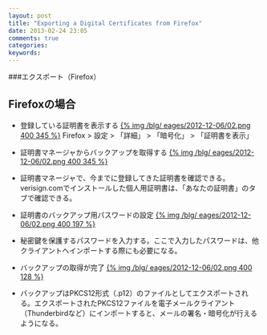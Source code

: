```yaml
---
layout: post
title: "Exporting a Digital Certificates from Firefox"
date: 2013-02-24 23:05
comments: true
categories: 
keywords:
---
```


###エクスポート（Firefox）
## Firefoxの場合
- 登録している証明書を表示する
[{% img /blg/ eages/2012-12-06/02.png 400 345 %}](/blg/images/exporting-a-digital-certificates-from-firefox/01.png)
Firefox &gt; 設定 &gt; 「詳細」 &gt; 「暗号化」 &gt; 「証明書を表示」

- 証明書マネージャからバックアップを取得する
[{% img /blg/ eages/2012-12-06/02.png 400 345 %}](/blg/images/exporting-a-digital-certificates-from-firefox/02.png)

- 証明書マネージャで、今までに登録してきた証明書を確認できる。verisign.comでインストールした個人用証明書は、「あなたの証明書」のタブで確認できる。
- 証明書のバックアップ用パスワードの設定
[{% img /blg/ eages/2012-12-06/02.png 400 197 %}](/blg/images/exporting-a-digital-certificates-from-firefox/03.png)

- 秘密鍵を保護するパスワードを入力する。ここで入力したパスワードは、他クライアントへインポートする際にも必要になる。
- バックアップの取得が完了
[{% img /blg/ eages/2012-12-06/02.png 400 128 %}](/blg/images/exporting-a-digital-certificates-from-firefox/04.png)

- バックアップはPKCS12形式（.p12）のファイルとしてエクスポートされる。エクスポートされたPKCS12ファイルを電子メールクライアント（Thunderbirdなど）にインポートすると、メールの署名・暗号化が行えるようになる。


